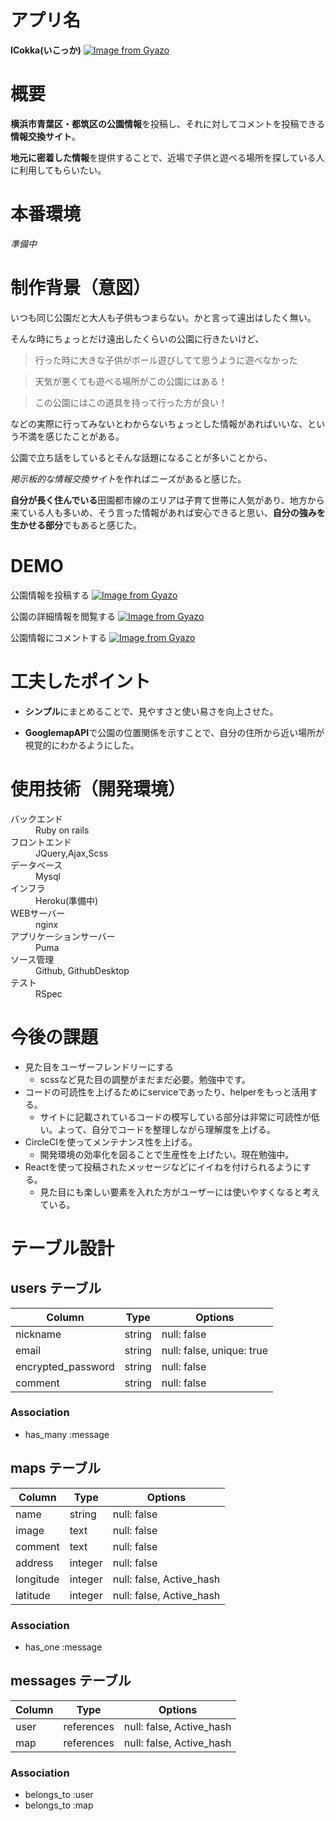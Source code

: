 # アプリ名
**ICokka(いこっか)**
[![Image from Gyazo](https://i.gyazo.com/2d174ea1e59b69545c44593bddaae8b0.gif)](https://gyazo.com/2d174ea1e59b69545c44593bddaae8b0)

# 概要

**横浜市青葉区・都筑区の公園情報**を投稿し、それに対してコメントを投稿できる**情報交換サイト**。

 **地元に密着した情報**を提供することで、近場で子供と遊べる場所を探している人に利用してもらいたい。

# 本番環境

*準備中*


# 制作背景（意図）

いつも同じ公園だと大人も子供もつまらない。かと言って遠出はしたく無い。

そんな時にちょっとだけ遠出したくらいの公園に行きたいけど、

>行った時に大きな子供がボール遊びしてて思うように遊べなかった

>天気が悪くても遊べる場所がこの公園にはある！

>この公園にはこの道具を持って行った方が良い！

などの実際に行ってみないとわからないちょっとした情報があればいいな、という不満を感じたことがある。


公園で立ち話をしているとそんな話題になることが多いことから、

*掲示板的な情報交換サイト*を作ればニーズがあると感じた。

**自分が長く住んでいる**田園都市線のエリアは子育て世帯に人気があり、地方から来ている人も多いめ、そう言った情報があれば安心できると思い、**自分の強みを生かせる部分**でもあると感じた。

# DEMO

公園情報を投稿する
[![Image from Gyazo](https://i.gyazo.com/09ae7b02fda4b2167fd01f411c414999.gif)](https://gyazo.com/09ae7b02fda4b2167fd01f411c414999)

公園の詳細情報を閲覧する
[![Image from Gyazo](https://i.gyazo.com/4330b51e35d0b0b266cd860cafe6ec23.gif)](https://gyazo.com/4330b51e35d0b0b266cd860cafe6ec23)

公園情報にコメントする
[![Image from Gyazo](https://i.gyazo.com/2abbdd9047dd850698277971612e4f4e.gif)](https://gyazo.com/2abbdd9047dd850698277971612e4f4e)



# 工夫したポイント

- **シンプル**にまとめることで、見やすさと使い易さを向上させた。

- **GooglemapAPI**で公園の位置関係を示すことで、自分の住所から近い場所が視覚的にわかるようにした。

# 使用技術（開発環境）
<dl>
<dt> バックエンド</dt>
<dd>Ruby on rails<dd>
<dt>フロントエンド</dt>
<dd>JQuery,Ajax,Scss</dd>
<dt>データベース</dt>
<dd>Mysql</dd>
<dt>インフラ</dt>
<dd>Heroku(準備中)</dd>
<dt>WEBサーバー</dt>
<dd>nginx</dd>
<dt>アプリケーションサーバー</dt>
<dd>Puma</dd>
<dt>ソース管理</dt>
<dd>Github, GithubDesktop</dd>
<dt>テスト</dt>
<dd>RSpec</dd>
</dl>

# 今後の課題
- 見た目をユーザーフレンドリーにする
  - scssなど見た目の調整がまだまだ必要。勉強中です。 
- コードの可読性を上げるためにserviceであったり、helperをもっと活用する。
  - サイトに記載されているコードの模写している部分は非常に可読性が低い。よって、自分でコードを整理しながら理解度を上げる。
- CircleCIを使ってメンテナンス性を上げる。
  - 開発環境の効率化を図ることで生産性を上げたい。現在勉強中。
- Reactを使って投稿されたメッセージなどにイイねを付けられるようにする。
  - 見た目にも楽しい要素を入れた方がユーザーには使いやすくなると考えている。


# テーブル設計

## users テーブル

| Column             | Type   | Options                   |
| ------------------ | ------ | ------------------------- |
| nickname           | string | null: false               |
| email              | string | null: false, unique: true |
| encrypted_password | string | null: false               |
| comment            | string | null: false               |


### Association

- has_many :message


## maps テーブル

| Column           | Type       | Options                        |
| ---------------- | ---------- | ------------------------------ |
| name             | string     | null: false                    |
| image            | text       | null: false                    |
| comment          | text       | null: false                    |
| address          | integer    | null: false                    |
| longitude        | integer    | null: false, Active_hash       |
| latitude         | integer    | null: false, Active_hash       |


### Association

- has_one    :message

## messages テーブル

| Column          | Type       | Options                        |
| --------------- | ---------- | ------------------------------ |
| user            | references | null: false, Active_hash       |
| map             | references | null: false, Active_hash       |

### Association

- belongs_to :user
- belongs_to :map



